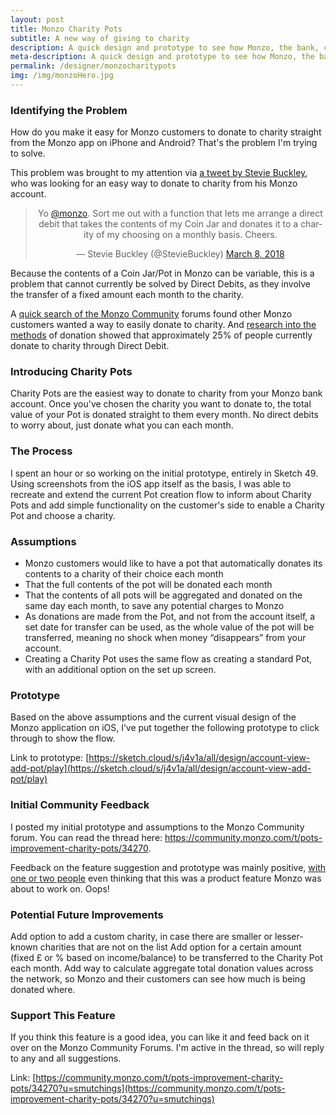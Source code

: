 ```yaml
---
layout: post
title: Monzo Charity Pots
subtitle: A new way of giving to charity
description: A quick design and prototype to see how Monzo, the bank, could add charity donations to their Pots system.
meta-description: A quick design and prototype to see how Monzo, the bank, could add charity donations to their Pots system.
permalink: /designer/monzocharitypots
img: /img/monzoHero.jpg
---
```


### Identifying the Problem

How do you make it easy for Monzo customers to donate to charity straight from the Monzo app on iPhone and Android? That's the problem I'm trying to solve.

This problem was brought to my attention via [a tweet by Stevie Buckley](https://twitter.com/StevieBuckley/status/971724116310089729), who was looking for an easy way to donate to charity from his Monzo account.

<center>
  <blockquote class="twitter-tweet" data-lang="en"><p lang="en" dir="ltr">Yo <a href="https://twitter.com/monzo?ref_src=twsrc%5Etfw">@monzo</a>. Sort me out with a function that lets me arrange a direct debit that takes the contents of my Coin Jar and donates it to a charity of my choosing on a monthly basis. Cheers.</p>&mdash; Stevie Buckley (@StevieBuckley) <a href="https://twitter.com/StevieBuckley/status/971724116310089729?ref_src=twsrc%5Etfw">March 8, 2018</a></blockquote> <script async src="https://platform.twitter.com/widgets.js" charset="utf-8"></script>
</center>

Because the contents of a Coin Jar/Pot in Monzo can be variable, this is a problem that cannot currently be solved by Direct Debits, as they involve the transfer of a fixed amount each month to the charity.

A [quick search of the Monzo Community](https://community.monzo.com/search?q=charity) forums found other Monzo customers wanted a way to easily donate to charity. And [research into the methods](https://www.statista.com/statistics/420137/charitable-donation-giving-uk-england-by-means/) of donation showed that approximately 25% of people currently donate to charity through Direct Debit.

### Introducing Charity Pots

Charity Pots are the easiest way to donate to charity from your Monzo bank account. Once you've chosen the charity you want to donate to, the total value of your Pot is donated straight to them every month. No direct debits to worry about, just donate what you can each month.

### The Process

I spent an hour or so working on the initial prototype, entirely in Sketch 49. Using screenshots from the iOS app itself as the basis, I was able to recreate and extend the current Pot creation flow to inform about Charity Pots and add simple functionality on the customer's side to enable a Charity Pot and choose a charity.

### Assumptions

- Monzo customers would like to have a pot that automatically donates its contents to a charity of their choice each month
- That the full contents of the pot will be donated each month
- That the contents of all pots will be aggregated and donated on the same day each month, to save any potential charges to Monzo
- As donations are made from the Pot, and not from the account itself, a set date for transfer can be used, as the whole value of the pot will be transferred, meaning no shock when money “disappears” from your account.
- Creating a Charity Pot uses the same flow as creating a standard Pot, with an additional option on the set up screen.

### Prototype

Based on the above assumptions and the current visual design of the Monzo application on iOS, I’ve put together the following prototype to click through to show the flow.

Link to prototype: [https://sketch.cloud/s/j4v1a/all/design/account-view-add-pot/play](https://sketch.cloud/s/j4v1a/all/design/account-view-add-pot/play)

### Initial Community Feedback

I posted my initial prototype and assumptions to the Monzo Community forum. You can read the thread here: https://community.monzo.com/t/pots-improvement-charity-pots/34270.

Feedback on the feature suggestion and prototype was mainly positive, [with one or two people](https://community.monzo.com/t/pots-improvement-charity-pots/34270/21?u=smutchings) even thinking that this was a product feature Monzo was about to work on. Oops!

### Potential Future Improvements

Add option to add a custom charity, in case there are smaller or lesser-known charities that are not on the list
Add option for a certain amount (fixed £ or % based on income/balance) to be transferred to the Charity Pot each month.
Add way to calculate aggregate total donation values across the network, so Monzo and their customers can see how much is being donated where.

### Support This Feature

If you think this feature is a good idea, you can like it and feed back on it over on the Monzo Community Forums. I'm active in the thread, so will reply to any and all suggestions.

Link: [https://community.monzo.com/t/pots-improvement-charity-pots/34270?u=smutchings](https://community.monzo.com/t/pots-improvement-charity-pots/34270?u=smutchings)
